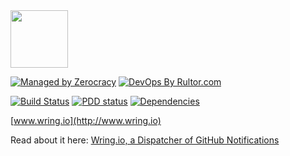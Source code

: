 <img src="http://www.wring.io/images/logo.svg" height="92" width="92"/>

[![Managed by Zerocracy](https://www.0crat.com/badge/C7FCB1EQN.svg)](https://www.0crat.com/p/C7FCB1EQN)
[![DevOps By Rultor.com](http://www.rultor.com/b/yegor256/wring)](http://www.rultor.com/p/yegor256/wring)

[![Build Status](https://travis-ci.org/yegor256/wring.svg?branch=master)](https://travis-ci.org/yegor256/wring)
[![PDD status](http://www.0pdd.com/svg?name=yegor256/wring)](http://www.0pdd.com/p?name=teamed/yegor256/wring)
[![Dependencies](https://www.versioneye.com/user/projects/571357defcd19a0051855a9a/badge.svg?style=flat)](https://www.versioneye.com/user/projects/571357defcd19a0051855a9a)

[www.wring.io](http://www.wring.io)

Read about it here:
[Wring.io, a Dispatcher of GitHub Notifications](http://www.yegor256.com/2016/03/15/wring-dispatcher-github-notifications.html)
